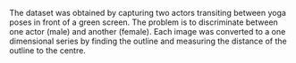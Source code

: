 The dataset was obtained by capturing two actors transiting between
yoga poses in front of a green screen. The problem is to
discriminate between one actor (male) and another (female). Each
image was converted to a one dimensional series by finding the
outline and measuring the distance of the outline to the centre.

